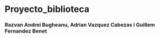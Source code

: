 ﻿# Proyecto_biblioteca
### Razvan Andrei Bugheanu, Adrian Vazquez Cabezas i Guillem Fernandez Benet
